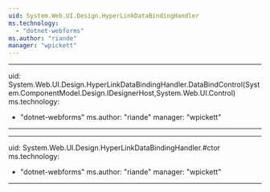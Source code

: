 ```yaml
---
uid: System.Web.UI.Design.HyperLinkDataBindingHandler
ms.technology: 
  - "dotnet-webforms"
ms.author: "riande"
manager: "wpickett"
---
```


---
uid: System.Web.UI.Design.HyperLinkDataBindingHandler.DataBindControl(System.ComponentModel.Design.IDesignerHost,System.Web.UI.Control)
ms.technology: 
  - "dotnet-webforms"
ms.author: "riande"
manager: "wpickett"
---

---
uid: System.Web.UI.Design.HyperLinkDataBindingHandler.#ctor
ms.technology: 
  - "dotnet-webforms"
ms.author: "riande"
manager: "wpickett"
---
